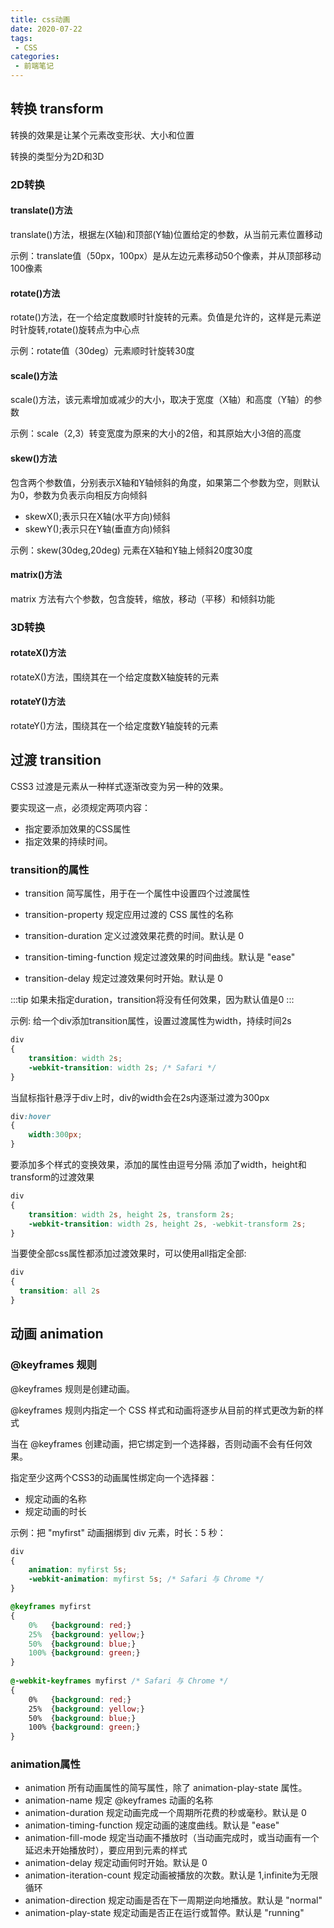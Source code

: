```yaml
---
title: css动画
date: 2020-07-22
tags:
 - CSS
categories:
 - 前端笔记
---
```


## 转换 transform
转换的效果是让某个元素改变形状、大小和位置

转换的类型分为2D和3D

### 2D转换 

#### translate()方法
translate()方法，根据左(X轴)和顶部(Y轴)位置给定的参数，从当前元素位置移动

示例：translate值（50px，100px）是从左边元素移动50个像素，并从顶部移动100像素

#### rotate()方法
rotate()方法，在一个给定度数顺时针旋转的元素。负值是允许的，这样是元素逆时针旋转,rotate()旋转点为中心点

示例：rotate值（30deg）元素顺时针旋转30度

#### scale()方法
scale()方法，该元素增加或减少的大小，取决于宽度（X轴）和高度（Y轴）的参数

示例：scale（2,3）转变宽度为原来的大小的2倍，和其原始大小3倍的高度

#### skew()方法
包含两个参数值，分别表示X轴和Y轴倾斜的角度，如果第二个参数为空，则默认为0，参数为负表示向相反方向倾斜
* skewX();表示只在X轴(水平方向)倾斜
* skewY();表示只在Y轴(垂直方向)倾斜

示例：skew(30deg,20deg) 元素在X轴和Y轴上倾斜20度30度

#### matrix()方法
matrix 方法有六个参数，包含旋转，缩放，移动（平移）和倾斜功能

### 3D转换

#### rotateX()方法
rotateX()方法，围绕其在一个给定度数X轴旋转的元素

#### rotateY()方法
rotateY()方法，围绕其在一个给定度数Y轴旋转的元素

## 过渡 transition
CSS3 过渡是元素从一种样式逐渐改变为另一种的效果。

要实现这一点，必须规定两项内容：
* 指定要添加效果的CSS属性
* 指定效果的持续时间。

### transition的属性
* transition	简写属性，用于在一个属性中设置四个过渡属性

* transition-property	规定应用过渡的 CSS 属性的名称
* transition-duration	定义过渡效果花费的时间。默认是 0
* transition-timing-function	规定过渡效果的时间曲线。默认是 "ease"
* transition-delay	规定过渡效果何时开始。默认是 0

:::tip
如果未指定duration，transition将没有任何效果，因为默认值是0
:::

示例:
给一个div添加transition属性，设置过渡属性为width，持续时间2s
```css
div
{
    transition: width 2s;
    -webkit-transition: width 2s; /* Safari */
}
```
当鼠标指针悬浮于div上时，div的width会在2s内逐渐过渡为300px
```css
div:hover
{
    width:300px;
}
```

要添加多个样式的变换效果，添加的属性由逗号分隔
添加了width，height和transform的过渡效果
```css
div
{
    transition: width 2s, height 2s, transform 2s;
    -webkit-transition: width 2s, height 2s, -webkit-transform 2s;
}
```

当要使全部css属性都添加过渡效果时，可以使用all指定全部:
```css
div
{
  transition: all 2s
}
```

## 动画 animation
### @keyframes 规则
@keyframes 规则是创建动画。

@keyframes 规则内指定一个 CSS 样式和动画将逐步从目前的样式更改为新的样式

当在 @keyframes 创建动画，把它绑定到一个选择器，否则动画不会有任何效果。

指定至少这两个CSS3的动画属性绑定向一个选择器：
* 规定动画的名称
* 规定动画的时长

示例：把 "myfirst" 动画捆绑到 div 元素，时长：5 秒：
```css
div
{
    animation: myfirst 5s;
    -webkit-animation: myfirst 5s; /* Safari 与 Chrome */
}
```

```css
@keyframes myfirst
{
    0%   {background: red;}
    25%  {background: yellow;}
    50%  {background: blue;}
    100% {background: green;}
}
 
@-webkit-keyframes myfirst /* Safari 与 Chrome */
{
    0%   {background: red;}
    25%  {background: yellow;}
    50%  {background: blue;}
    100% {background: green;}
}
```

### animation属性
* animation	所有动画属性的简写属性，除了 animation-play-state 属性。
* animation-name	规定 @keyframes 动画的名称
* animation-duration	规定动画完成一个周期所花费的秒或毫秒。默认是 0
* animation-timing-function	规定动画的速度曲线。默认是 "ease"
* animation-fill-mode	规定当动画不播放时（当动画完成时，或当动画有一个延迟未开始播放时），要应用到元素的样式
* animation-delay	规定动画何时开始。默认是 0
* animation-iteration-count	规定动画被播放的次数。默认是 1,infinite为无限循环
* animation-direction	规定动画是否在下一周期逆向地播放。默认是 "normal"
* animation-play-state	规定动画是否正在运行或暂停。默认是 "running"